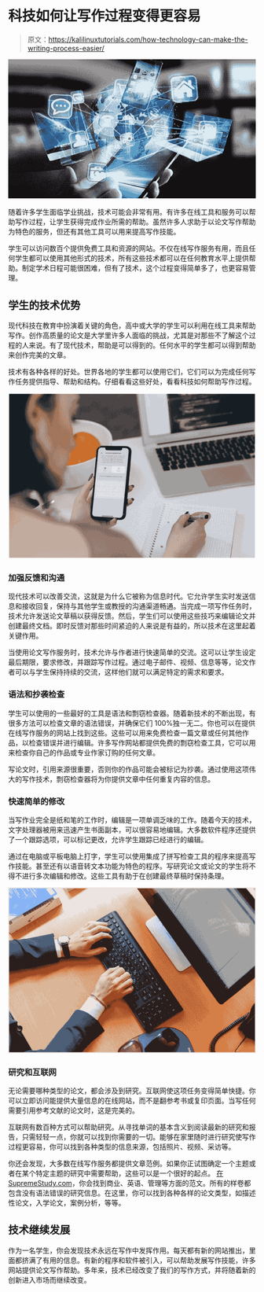 # 科技如何让写作过程变得更容易

> 原文：<https://kalilinuxtutorials.com/how-technology-can-make-the-writing-process-easier/>

[![How Technology Can Make the Writing Process Easier](img//4f9abf42f0a9b2296355347c04938479.png "How Technology Can Make the Writing Process Easier")](https://1.bp.blogspot.com/-F27rhiuNU6Y/YGIcAFCqoMI/AAAAAAAAMUI/cQf3F-VWglkVBF4YWmioVMJB06UuTaEBwCLcBGAsYHQ/s16000/techss.jpg)

随着许多学生面临学业挑战，技术可能会非常有用。有许多在线工具和服务可以帮助写作过程，让学生获得完成作业所需的帮助。虽然许多人求助于以论文写作帮助为特色的服务，但还有其他工具可以用来提高写作技能。

学生可以访问数百个提供免费工具和资源的网站。不仅在线写作服务有用，而且任何学生都可以使用其他形式的技术，所有这些技术都可以在任何教育水平上提供帮助。制定学术日程可能很困难，但有了技术，这个过程变得简单多了，也更容易管理。

## **学生的技术优势**

现代科技在教育中扮演着关键的角色，高中或大学的学生可以利用在线工具来帮助写作。创作高质量的论文是大学里许多人面临的挑战，尤其是对那些不了解这个过程的人来说。有了现代技术，帮助是可以得到的。任何水平的学生都可以得到帮助来创作完美的文章。

技术有各种各样的好处。世界各地的学生都可以使用它们，它们可以为完成任何写作任务提供指导、帮助和结构。仔细看看这些好处，看看科技如何帮助写作过程。

![](img//d011edf8b45e26c80bd0c9382fad4f18.png)

### **加强反馈和沟通**

现代技术可以改善交流，这就是为什么它被称为信息时代。它允许学生实时发送信息和接收回复，保持与其他学生或教授的沟通渠道畅通。当完成一项写作任务时，技术允许发送论文草稿以获得反馈。然后，学生们可以使用这些技巧来编辑论文并创建最终文档。即时反馈对那些时间紧迫的人来说是有益的，所以技术在这里起着关键作用。

当使用论文写作服务时，技术允许与作者进行快速简单的交流。这可以让学生设定最后期限，要求修改，并跟踪写作过程。通过电子邮件、视频、信息等等，论文作者可以与学生保持持续的交流，这样他们就可以满足特定的需求和要求。

### **语法和抄袭检查**

学生可以使用的一些最好的工具是语法和剽窃检查器。随着新技术的不断出现，有很多方法可以检查文章的语法错误，并确保它们 100%独一无二。你也可以在提供在线写作服务的网站上找到这些。这些可以用来免费检查一篇文章或任何其他作品，以检查错误并进行编辑。许多写作网站都提供免费的剽窃检查工具，它可以用来检查你自己的作品或专业作家订购的任何文章。

写论文时，引用来源很重要，否则你的作品可能会被标记为抄袭。通过使用这项伟大的写作技术，剽窃检查器将为你提供文章中任何重复内容的信息。

### **快速简单的修改**

当写作业完全是纸和笔的工作时，编辑是一项单调乏味的工作。随着今天的技术，文字处理器被用来迅速产生书面副本，可以很容易地编辑。大多数软件程序还提供了一个跟踪选项，可以标记更改，允许学生跟踪已经进行的编辑。

通过在电脑或平板电脑上打字，学生可以使用集成了拼写检查工具的程序来提高写作技能。甚至还有以语音转文本功能为特色的程序。写研究论文或论文的学生将不得不进行多次编辑和修改。这些工具有助于在创建最终草稿时保持条理。

![](img//58af4c2e1f8ae8903f400def6daaf353.png)

### **研究和互联网**

无论需要哪种类型的论文，都会涉及到研究。互联网使这项任务变得简单快捷。你可以立即访问能提供大量信息的在线网站，而不是翻参考书或复印页面。当写任何需要引用参考文献的论文时，这是完美的。

互联网有数百种方式可以帮助研究。从寻找单词的基本含义到阅读最新的研究和报告，只需轻轻一点，你就可以找到你需要的一切。能够在家里随时进行研究使写作过程更容易，你可以找到各种类型的信息来源，包括照片、视频、采访等。

你还会发现，大多数在线写作服务都提供文章范例。如果你正试图确定一个主题或者在某个特定主题的研究中需要帮助，这些可以是一个很好的起点。 [](https://supremestudy.com/) [在 SupremeStudy.com](https://supremestudy.com/)，你会找到商业、英语、管理等方面的范文。所有的样卷都包含没有语法错误的研究信息。在这里，你可以找到各种各样的论文类型，如描述性论文，入学论文，案例分析，等等。

## **技术继续发展**

作为一名学生，你会发现技术永远在写作中发挥作用。每天都有新的网站推出，里面都挤满了有用的信息。有新的程序和软件被引入，可以帮助发展写作技能，许多网站提供论文写作帮助。多年来，技术已经改变了我们的写作方式，并将随着新的创新进入市场而继续改变。
